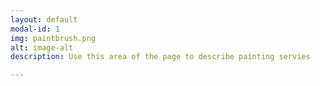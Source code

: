 ```yaml
---
layout: default
modal-id: 1
img: paintbrush.png
alt: image-alt
description: Use this area of the page to describe painting servies

---
```


